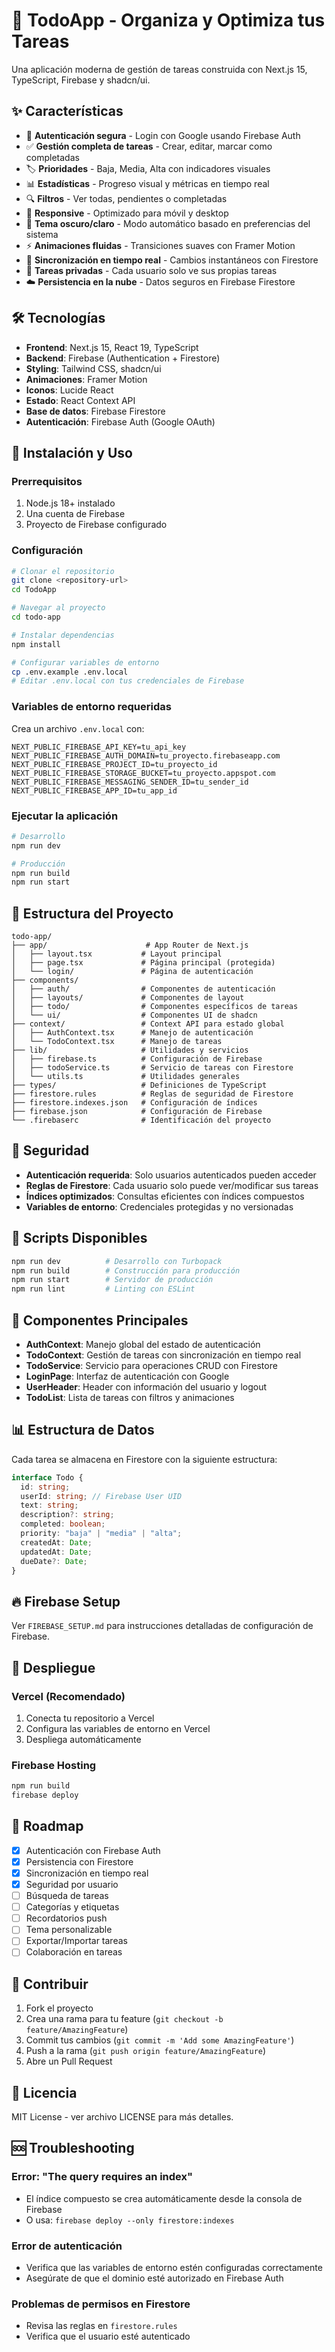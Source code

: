 # 📱 TodoApp - Organiza y Optimiza tus Tareas

Una aplicación moderna de gestión de tareas construida con Next.js 15, TypeScript, Firebase y shadcn/ui.

## ✨ Características

- 🔐 **Autenticación segura** - Login con Google usando Firebase Auth
- ✅ **Gestión completa de tareas** - Crear, editar, marcar como completadas
- 🏷️ **Prioridades** - Baja, Media, Alta con indicadores visuales
- 📊 **Estadísticas** - Progreso visual y métricas en tiempo real
- 🔍 **Filtros** - Ver todas, pendientes o completadas
- 📱 **Responsive** - Optimizado para móvil y desktop
- 🌙 **Tema oscuro/claro** - Modo automático basado en preferencias del sistema
- ⚡ **Animaciones fluidas** - Transiciones suaves con Framer Motion
- 🔄 **Sincronización en tiempo real** - Cambios instantáneos con Firestore
- 👤 **Tareas privadas** - Cada usuario solo ve sus propias tareas
- ☁️ **Persistencia en la nube** - Datos seguros en Firebase Firestore

## 🛠️ Tecnologías

- **Frontend**: Next.js 15, React 19, TypeScript
- **Backend**: Firebase (Authentication + Firestore)
- **Styling**: Tailwind CSS, shadcn/ui
- **Animaciones**: Framer Motion
- **Iconos**: Lucide React
- **Estado**: React Context API
- **Base de datos**: Firebase Firestore
- **Autenticación**: Firebase Auth (Google OAuth)

## 🚀 Instalación y Uso

### Prerrequisitos

1. Node.js 18+ instalado
2. Una cuenta de Firebase
3. Proyecto de Firebase configurado

### Configuración

```bash
# Clonar el repositorio
git clone <repository-url>
cd TodoApp

# Navegar al proyecto
cd todo-app

# Instalar dependencias
npm install

# Configurar variables de entorno
cp .env.example .env.local
# Editar .env.local con tus credenciales de Firebase
```

### Variables de entorno requeridas

Crea un archivo `.env.local` con:

```env
NEXT_PUBLIC_FIREBASE_API_KEY=tu_api_key
NEXT_PUBLIC_FIREBASE_AUTH_DOMAIN=tu_proyecto.firebaseapp.com
NEXT_PUBLIC_FIREBASE_PROJECT_ID=tu_proyecto_id
NEXT_PUBLIC_FIREBASE_STORAGE_BUCKET=tu_proyecto.appspot.com
NEXT_PUBLIC_FIREBASE_MESSAGING_SENDER_ID=tu_sender_id
NEXT_PUBLIC_FIREBASE_APP_ID=tu_app_id
```

### Ejecutar la aplicación

```bash
# Desarrollo
npm run dev

# Producción
npm run build
npm run start
```

## 📁 Estructura del Proyecto

```
todo-app/
├── app/                      # App Router de Next.js
│   ├── layout.tsx           # Layout principal
│   ├── page.tsx             # Página principal (protegida)
│   └── login/               # Página de autenticación
├── components/
│   ├── auth/                # Componentes de autenticación
│   ├── layouts/             # Componentes de layout
│   ├── todo/                # Componentes específicos de tareas
│   └── ui/                  # Componentes UI de shadcn
├── context/                 # Context API para estado global
│   ├── AuthContext.tsx      # Manejo de autenticación
│   └── TodoContext.tsx      # Manejo de tareas
├── lib/                     # Utilidades y servicios
│   ├── firebase.ts          # Configuración de Firebase
│   ├── todoService.ts       # Servicio de tareas con Firestore
│   └── utils.ts             # Utilidades generales
├── types/                   # Definiciones de TypeScript
├── firestore.rules          # Reglas de seguridad de Firestore
├── firestore.indexes.json   # Configuración de índices
├── firebase.json            # Configuración de Firebase
└── .firebaserc              # Identificación del proyecto
```

## 🔐 Seguridad

- **Autenticación requerida**: Solo usuarios autenticados pueden acceder
- **Reglas de Firestore**: Cada usuario solo puede ver/modificar sus tareas
- **Índices optimizados**: Consultas eficientes con índices compuestos
- **Variables de entorno**: Credenciales protegidas y no versionadas

## 🔧 Scripts Disponibles

```bash
npm run dev          # Desarrollo con Turbopack
npm run build        # Construcción para producción
npm run start        # Servidor de producción
npm run lint         # Linting con ESLint
```

## 🧩 Componentes Principales

- **AuthContext**: Manejo global del estado de autenticación
- **TodoContext**: Gestión de tareas con sincronización en tiempo real
- **TodoService**: Servicio para operaciones CRUD con Firestore
- **LoginPage**: Interfaz de autenticación con Google
- **UserHeader**: Header con información del usuario y logout
- **TodoList**: Lista de tareas con filtros y animaciones

## 📊 Estructura de Datos

Cada tarea se almacena en Firestore con la siguiente estructura:

```typescript
interface Todo {
  id: string;
  userId: string; // Firebase User UID
  text: string;
  description?: string;
  completed: boolean;
  priority: "baja" | "media" | "alta";
  createdAt: Date;
  updatedAt: Date;
  dueDate?: Date;
}
```

## 🔥 Firebase Setup

Ver `FIREBASE_SETUP.md` para instrucciones detalladas de configuración de Firebase.

## 🚀 Despliegue

### Vercel (Recomendado)

1. Conecta tu repositorio a Vercel
2. Configura las variables de entorno en Vercel
3. Despliega automáticamente

### Firebase Hosting

```bash
npm run build
firebase deploy
```

## 🎯 Roadmap

- [x] Autenticación con Firebase Auth
- [x] Persistencia con Firestore
- [x] Sincronización en tiempo real
- [x] Seguridad por usuario
- [ ] Búsqueda de tareas
- [ ] Categorías y etiquetas
- [ ] Recordatorios push
- [ ] Tema personalizable
- [ ] Exportar/Importar tareas
- [ ] Colaboración en tareas

## 🤝 Contribuir

1. Fork el proyecto
2. Crea una rama para tu feature (`git checkout -b feature/AmazingFeature`)
3. Commit tus cambios (`git commit -m 'Add some AmazingFeature'`)
4. Push a la rama (`git push origin feature/AmazingFeature`)
5. Abre un Pull Request

## 📝 Licencia

MIT License - ver archivo LICENSE para más detalles.

## 🆘 Troubleshooting

### Error: "The query requires an index"

- El índice compuesto se crea automáticamente desde la consola de Firebase
- O usa: `firebase deploy --only firestore:indexes`

### Error de autenticación

- Verifica que las variables de entorno estén configuradas correctamente
- Asegúrate de que el dominio esté autorizado en Firebase Auth

### Problemas de permisos en Firestore

- Revisa las reglas en `firestore.rules`
- Verifica que el usuario esté autenticado

